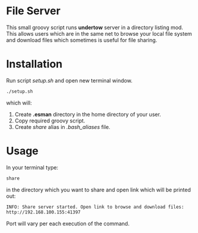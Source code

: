 # File Server #
This small groovy script runs **undertow** server in a directory listing mod.
This allows users which are in the same net to browse your local file system 
and download files which sometimes is useful for file sharing. 
 
 # Installation #
Run script *setup.sh* and open new terminal window.
``` bash
./setup.sh
```
which will:
1. Create **.esman** directory in the home directory of your user.
2. Copy required groovy script.
3. Create *share* alias in *.bash_aliases* file. 


# Usage #
In your terminal type:
```bash
share
```
in the directory which you want to share and open link which will be printed out: 
```bash
INFO: Share server started. Open link to browse and download files:
http://192.168.100.155:41397
```
Port will vary per each execution of the command.   


